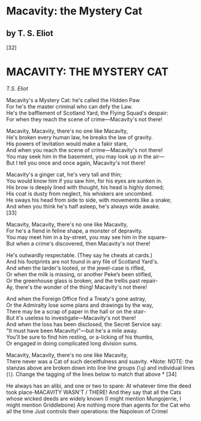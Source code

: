 # Macavity: the Mystery Cat## by T. S. Eliot [32] #  MACAVITY: THE MYSTERY CAT *T.S. Eliot*
Macavity's a Mystery Cat: he's called the Hidden Paw  
For he's the master criminal who can defy the Law.  
He's the bafflement of Scotland Yard, the Flying Squad's despair:  
For when they reach the scene of crime—Macavity's not there!  
Macavity, Macavity, there's no one like Macavity,  
He's broken every human law, he breaks the law of gravity.  
His powers of levitation would make a fakir stare,   
And when you reach the scene of crime—Macavity's not there!   
You may seek him in the basement, you may look up in the air—   
But I tell you once and once again, Macavity's not there!   
Macavity's a ginger cat, he's very tall and thin;   
You would know him if you saw him, for his eyes are sunken in.   
His brow is deeply lined with thought, his head is highly domed;   
His coat is dusty from neglect, his whiskers are uncombed.   
He sways his head from side to side, with movements like a snake;   
And when you think he's half asleep, he's always wide awake.    [33] 
Macavity, Macavity, there's no one like Macavity,   
For he's a fiend in feline shape, a monster of depravity.   
You may meet him in a by-street, you may see him in the square-   
But when a crime's discovered, then Macavity's not there!   
He's outwardly respectable. (They say he cheats at cards.)   
And his footprints are not found in any file of Scotland Yard's.   
And when the larder's looted, or the jewel-case is rifled,   
Or when the milk is missing, or another Peke’s been stifled,  
Or the greenhouse glass is broken, and the trellis past repair-   
Ay, there's the wonder of the thing! Macavity's not there!   
And when the Foreign Office find a Treaty's gone astray,   
Or the Admiralty lose some plans and drawings by the way,   
There may be a scrap of paper in the hall or on the stair-   
But it's useless to investigate—Macavity's not there!   
And when the loss has been disclosed, the Secret Service say:   
"It must have been Macavityl"—but he's a mile away.   
You'll be sure to find him resting, or a-licking of his thumbs,   
Or engaged in doing complicated long division sums.   
Macavity, Macavity, there's no one like Macavity,  
There never was a Cat of such deceitfulness and suavity.    *Note: NOTE: the stanzas above are broken down into line line groups (`lg`) and
					individual lines (`l`). Change the tagging of the lines below to match that
					above *  [34] He always has an alibi, and one or two to spare: At whatever time the deed took
					place-MACAVITY WASN'T / THERE! And they say that all the Cats whose wicked deeds
					are widely known (I might mention Mungojerrie, I might mention Griddlebone) Are
					nothing more than agents for the Cat who all the time Just controls their
					operations: the Napoleon of Crimel 